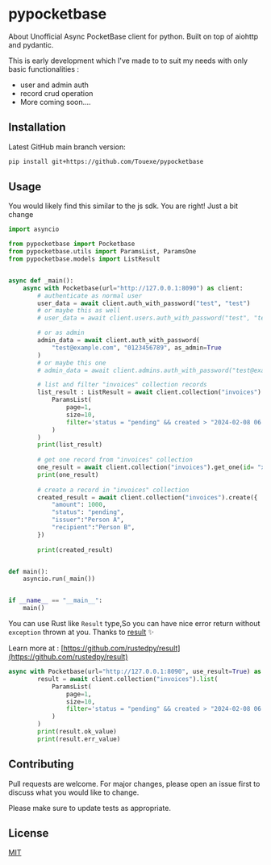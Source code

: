 # pypocketbase

About
Unofficial Async PocketBase client for python. Built on top of aiohttp and pydantic.

This is early development which I've made to to suit my needs with only basic functionalities :

- user and admin auth
- record crud operation
- More coming soon....

## Installation

Latest GitHub main branch version:

```bash
pip install git+https://github.com/Touexe/pypocketbase
```

## Usage
You would likely find this similar to the js sdk. You are right! Just a bit change

```python
import asyncio

from pypocketbase import Pocketbase
from pypocketbase.utils import ParamsList, ParamsOne
from pypocketbase.models import ListResult


async def _main():
    async with Pocketbase(url="http://127.0.0.1:8090") as client:
        # authenticate as normal user
        user_data = await client.auth_with_password("test", "test")
        # or maybe this as well
        # user_data = await client.users.auth_with_password("test", "test")

        # or as admin
        admin_data = await client.auth_with_password(
            "test@example.com", "0123456789", as_admin=True
        )
        # or maybe this one
        # admin_data = await client.admins.auth_with_password("test@example.com", "0123456789")

        # list and filter "invoices" collection records
        list_result : ListResult = await client.collection("invoices").list(
            ParamsList(
                page=1,
                size=10,
                filter='status = "pending" && created > "2024-02-08 06:00:00"',
            )
        )
        print(list_result)
        
        # get one record from "invoices" collection
        one_result = await client.collection("invoices").get_one(id= "xdjbc7odieru6b2")
        print(one_result)
        
        # create a record in "invoices" collection
        created_result = await client.collection("invoices").create({
            "amount": 1000,
            "status": "pending",
            "issuer":"Person A",
            "recipient":"Person B",
        })
        
        print(created_result)


def main():
    asyncio.run(_main())


if __name__ == "__main__":
    main()

```

You can use Rust like `Result` type,So you can have nice error return without `exception` thrown at you. Thanks to [result](https://github.com/rustedpy/result) ✨ 

Learn more at : [https://github.com/rustedpy/result](https://github.com/rustedpy/result)
```python
async with Pocketbase(url="http://127.0.0.1:8090", use_result=True) as client:
        result = await client.collection("invoices").list(
            ParamsList(
                page=1,
                size=10,
                filter='status = "pending" && created > "2024-02-08 06:00:00"',
            )
        )
        print(result.ok_value)
        print(result.err_value)

```

## Contributing

Pull requests are welcome. For major changes, please open an issue first
to discuss what you would like to change.

Please make sure to update tests as appropriate.

## License

[MIT](https://github.com/Touexe/pypocketbase/blob/main/LICENSE)
